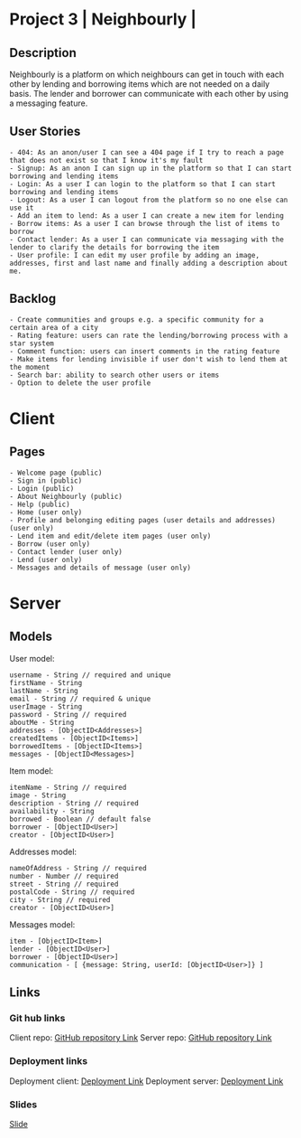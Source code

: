 # Project 3 | Neighbourly |

## Description

Neighbourly is a platform on which neighbours can get in touch with each other by lending and borrowing items which are not needed on a daily basis. The lender and borrower can communicate with each other by using a messaging feature. 

## User Stories

    - 404: As an anon/user I can see a 404 page if I try to reach a page that does not exist so that I know it's my fault
    - Signup: As an anon I can sign up in the platform so that I can start borrowing and lending items
    - Login: As a user I can login to the platform so that I can start borrowing and lending items
    - Logout: As a user I can logout from the platform so no one else can use it
    - Add an item to lend: As a user I can create a new item for lending
    - Borrow items: As a user I can browse through the list of items to borrow
    - Contact lender: As a user I can communicate via messaging with the lender to clarify the details for borrowing the item
    - User profile: I can edit my user profile by adding an image, addresses, first and last name and finally adding a description about me. 

## Backlog

    - Create communities and groups e.g. a specific community for a certain area of a city
    - Rating feature: users can rate the lending/borrowing process with a star system
    - Comment function: users can insert comments in the rating feature
    - Make items for lending invisible if user don't wish to lend them at the moment
    - Search bar: ability to search other users or items
    - Option to delete the user profile

# Client

## Pages

    - Welcome page (public)
    - Sign in (public)
    - Login (public)
    - About Neighbourly (public)
    - Help (public)
    - Home (user only)
    - Profile and belonging editing pages (user details and addresses) (user only)
    - Lend item and edit/delete item pages (user only)
    - Borrow (user only)
    - Contact lender (user only)
    - Lend (user only)
    - Messages and details of message (user only)

# Server

## Models

User model:
```
username - String // required and unique
firstName - String
lastName - String
email - String // required & unique
userImage - String
password - String // required
aboutMe - String
addresses - [ObjectID<Addresses>]
createdItems - [ObjectID<Items>]
borrowedItems - [ObjectID<Items>]
messages - [ObjectID<Messages>]
```

Item model:
```
itemName - String // required
image - String
description - String // required
availability - String
borrowed - Boolean // default false
borrower - [ObjectID<User>]
creator - [ObjectID<User>]
```

Addresses model:
```
nameOfAddress - String // required
number - Number // required
street - String // required
postalCode - String // required
city - String // required
creator - [ObjectID<User>]
```

Messages model:
```
item - [ObjectID<Item>]
lender - [ObjectID<User>]
borrower - [ObjectID<User>]
communication - [ {message: String, userId: [ObjectID<User>]} ]
```


## Links

### Git hub links

Client repo: [GitHub repository Link](https://github.com/kohoki/NeighbourlyFrontend)
Server repo: [GitHub repository Link](https://github.com/kohoki/NeighbourlyServer)

###  Deployment links

Deployment client: [Deployment Link](https://thunderous-pothos-7bbea3.netlify.app)
Deployment server: [Deployment Link](https://calm-lime-cobra-gear.cyclic.app)

### Slides
[Slide](https://docs.google.com/presentation/d/1SjeynzCFU6cWQCfT-JRzoS_JVov-3NZ7M4l-KZS0r1g/edit#slide=id.p)